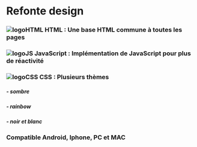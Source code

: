 # Refonte design
[logoHTML]: https://github.com/darkshark400/BLOG/blob/master/icons/html.png
[logoCSS]: https://github.com/darkshark400/BLOG/blob/master/icons/css.png
[logoJS]: https://github.com/darkshark400/BLOG/blob/master/icons/js.png


### ![logoHTML] HTML : Une base HTML commune à toutes les pages

### ![logoJS] JavaScript : Implémentation de JavaScript pour plus de réactivité

### ![logoCSS] CSS : Plusieurs thèmes

#####         - sombre
#####         - rainbow
#####         - noir et blanc

### Compatible Android, Iphone, PC et MAC
